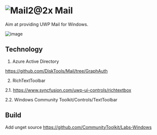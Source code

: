 #  ![Mail2@2x](https://user-images.githubusercontent.com/6630660/217154573-9489676a-b34b-4523-aba4-05cd9ed81f97.png) Mail

Aim at providing UWP Mail for Windows.

![image](https://user-images.githubusercontent.com/6630660/216893484-808cb5ed-4726-42d2-82e0-ac35c53fb7b3.png)

## Technology
1. Azure Active Directory

https://github.com/DiskTools/Mail/tree/GraphAuth

2. RichTextToolbar

2.1. https://www.syncfusion.com/uwp-ui-controls/richtextbox

2.2. Windows Community Toolkit/Controls/TextToolbar


## Build
Add unget source
https://github.com/CommunityToolkit/Labs-Windows
